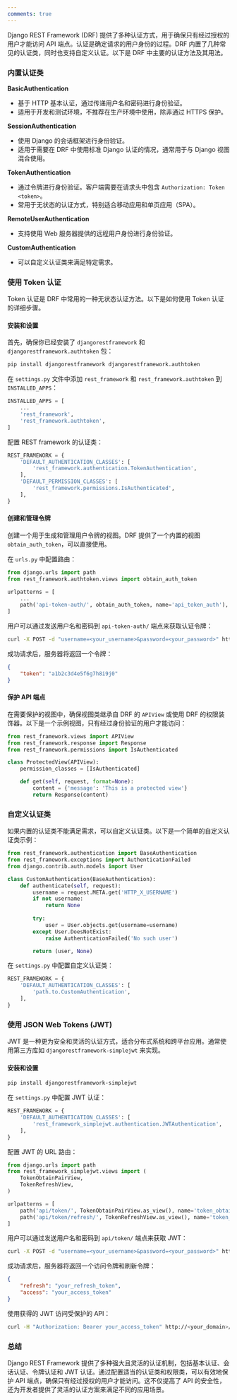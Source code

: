 ```yaml
---
comments: true
---
```


Django REST Framework (DRF) 提供了多种认证方式，用于确保只有经过授权的用户才能访问 API 端点。认证是确定请求的用户身份的过程。DRF 内置了几种常见的认证类，同时也支持自定义认证。以下是 DRF 中主要的认证方法及其用法。

### 内置认证类

**BasicAuthentication**
   
   - 基于 HTTP 基本认证，通过传递用户名和密码进行身份验证。
   - 适用于开发和测试环境，不推荐在生产环境中使用，除非通过 HTTPS 保护。

**SessionAuthentication**

   - 使用 Django 的会话框架进行身份验证。
   - 适用于需要在 DRF 中使用标准 Django 认证的情况，通常用于与 Django 视图混合使用。

**TokenAuthentication**

   - 通过令牌进行身份验证。客户端需要在请求头中包含 `Authorization: Token <token>`。
   - 常用于无状态的认证方式，特别适合移动应用和单页应用（SPA）。

**RemoteUserAuthentication**

   - 支持使用 Web 服务器提供的远程用户身份进行身份验证。

**CustomAuthentication**

   - 可以自定义认证类来满足特定需求。

### 使用 Token 认证

Token 认证是 DRF 中常用的一种无状态认证方法。以下是如何使用 Token 认证的详细步骤。

#### 安装和设置

首先，确保你已经安装了 `djangorestframework` 和 `djangorestframework.authtoken` 包：

```bash
pip install djangorestframework djangorestframework.authtoken
```

在 `settings.py` 文件中添加 `rest_framework` 和 `rest_framework.authtoken` 到 `INSTALLED_APPS`：

```python
INSTALLED_APPS = [
    ...
    'rest_framework',
    'rest_framework.authtoken',
]
```

配置 REST framework 的认证类：

```python
REST_FRAMEWORK = {
    'DEFAULT_AUTHENTICATION_CLASSES': [
        'rest_framework.authentication.TokenAuthentication',
    ],
    'DEFAULT_PERMISSION_CLASSES': [
        'rest_framework.permissions.IsAuthenticated',
    ],
}
```

#### 创建和管理令牌

创建一个用于生成和管理用户令牌的视图。DRF 提供了一个内置的视图 `obtain_auth_token`，可以直接使用。

在 `urls.py` 中配置路由：

```python
from django.urls import path
from rest_framework.authtoken.views import obtain_auth_token

urlpatterns = [
    ...
    path('api-token-auth/', obtain_auth_token, name='api_token_auth'),
]
```

用户可以通过发送用户名和密码到 `api-token-auth/` 端点来获取认证令牌：

```bash
curl -X POST -d "username=<your_username>&password=<your_password>" http://<your_domain>/api-token-auth/
```

成功请求后，服务器将返回一个令牌：

```json
{
    "token": "a1b2c3d4e5f6g7h8i9j0"
}
```

#### 保护 API 端点

在需要保护的视图中，确保视图类继承自 DRF 的 `APIView` 或使用 DRF 的权限装饰器。以下是一个示例视图，只有经过身份验证的用户才能访问：

```python
from rest_framework.views import APIView
from rest_framework.response import Response
from rest_framework.permissions import IsAuthenticated

class ProtectedView(APIView):
    permission_classes = [IsAuthenticated]

    def get(self, request, format=None):
        content = {'message': 'This is a protected view'}
        return Response(content)
```

### 自定义认证类

如果内置的认证类不能满足需求，可以自定义认证类。以下是一个简单的自定义认证类示例：

```python
from rest_framework.authentication import BaseAuthentication
from rest_framework.exceptions import AuthenticationFailed
from django.contrib.auth.models import User

class CustomAuthentication(BaseAuthentication):
    def authenticate(self, request):
        username = request.META.get('HTTP_X_USERNAME')
        if not username:
            return None
        
        try:
            user = User.objects.get(username=username)
        except User.DoesNotExist:
            raise AuthenticationFailed('No such user')

        return (user, None)
```

在 `settings.py` 中配置自定义认证类：

```python
REST_FRAMEWORK = {
    'DEFAULT_AUTHENTICATION_CLASSES': [
        'path.to.CustomAuthentication',
    ],
}
```

### 使用 JSON Web Tokens (JWT)

JWT 是一种更为安全和灵活的认证方式，适合分布式系统和跨平台应用。通常使用第三方库如 `djangorestframework-simplejwt` 来实现。

#### 安装和设置

```bash
pip install djangorestframework-simplejwt
```

在 `settings.py` 中配置 JWT 认证：

```python
REST_FRAMEWORK = {
    'DEFAULT_AUTHENTICATION_CLASSES': [
        'rest_framework_simplejwt.authentication.JWTAuthentication',
    ],
}
```

配置 JWT 的 URL 路由：

```python
from django.urls import path
from rest_framework_simplejwt.views import (
    TokenObtainPairView,
    TokenRefreshView,
)

urlpatterns = [
    path('api/token/', TokenObtainPairView.as_view(), name='token_obtain_pair'),
    path('api/token/refresh/', TokenRefreshView.as_view(), name='token_refresh'),
]
```

用户可以通过发送用户名和密码到 `api/token/` 端点来获取 JWT：

```bash
curl -X POST -d "username=<your_username>&password=<your_password>" http://<your_domain>/api/token/
```

成功请求后，服务器将返回一个访问令牌和刷新令牌：

```json
{
    "refresh": "your_refresh_token",
    "access": "your_access_token"
}
```

使用获得的 JWT 访问受保护的 API：

```bash
curl -H "Authorization: Bearer your_access_token" http://<your_domain>/protected-api/
```

### 总结

Django REST Framework 提供了多种强大且灵活的认证机制，包括基本认证、会话认证、令牌认证和 JWT 认证。通过配置适当的认证类和权限类，可以有效地保护 API 端点，确保只有经过授权的用户才能访问。这不仅提高了 API 的安全性，还为开发者提供了灵活的认证方案来满足不同的应用场景。